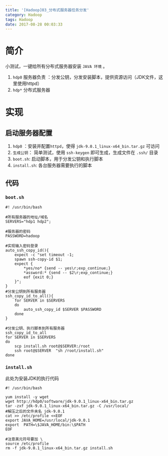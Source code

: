 ```yaml
---
title: '[Hadoop]03_分布式服务器任务分发'
category: Hadoop
tags: Hadoop
date: 2017-08-28 00:03:33
---
```


# 简介

小测试，一键给所有分布式服务器安装 `JAVA 环境` 。

1. `hdp0` 服务器负责 ：分发公钥，分发安装脚本，提供资源访问（JDK文件，这里使用httpd）
2. `hdp*` 分布式服务器

# 实现

## 启动服务器配置        

1. `hdp0` ：安装并配置`httpd`，使得 `jdk-9.0.1_linux-x64_bin.tar.gz` 可访问
2. `生成公钥`： 简单测试，使用 `ssh-keygen` 即可生成，生成文件在 `.ssh/` 目录
3. `boot.sh`: 启动脚本，用于分发公钥和执行脚本
4. `install.sh`: 各台服务器需要执行的脚本

## 代码

### `boot.sh`

```
#! /usr/bin/bash

#所有服务器的地址/域名
SERVERS="hdp1 hdp2";

#服务器的密码
PASSWORD=hadoop

#实现输入密码登录
auto_ssh_copy_id(){
	expect -c "set timeout -1;
	spawn ssh-copy-id $1;
	expect {
		*yes/no* {send -- yes\r;exp_continue;}
		*assword:* {send -- $2\r;exp_continue;}
		eof {exit 0;}
	}";
}
#分发公钥到所有服务器
ssh_copy_id_to_all(){
	for SERVER in $SERVERS
	do
		auto_ssh_copy_id $SERVER $PASSWORD
	done
}

#分发公钥、执行脚本到所有服务器
ssh_copy_id_to_all
for SERVER in $SERVERS
do
    scp install.sh root@$SERVER:/root
    ssh root@$SERVER  "sh /root/install.sh"
done
```

### `install.sh`

此处为安装JDK的执行代码
```
#! /usr/bin/bash

yum install -y wget
wget http://hdp0/software/jdk-9.0.1_linux-x64_bin.tar.gz
tar -zxf jdk-9.0.1_linux-x64_bin.tar.gz -C /usr/local/
#解压之后的文件夹名 jdk-9.0.1
cat >> /etc/profile <<EOF
export JAVA_HOME=/usr/local/jdk-9.0.1
export  PATH=\$JAVA_HOME/bin:\$PATH
EOF

#注意美元符号要加 \
source /etc/profile
rm -f jdk-9.0.1_linux-x64_bin.tar.gz install.sh
```
